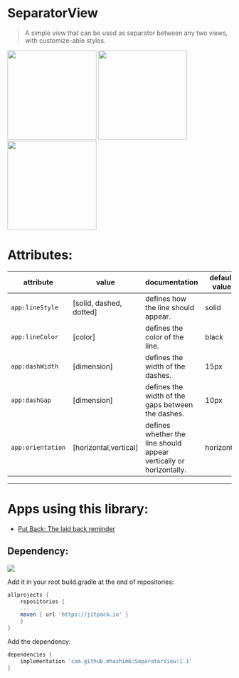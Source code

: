 
# SeparatorView

>A simple view that can be used as separator between any two views, with customize-able styles.

<img src="https://i.imgur.com/PEzgtEe.jpg" width="200">

<img src="https://i.imgur.com/39i9akJ.jpg" width="200">

<img src="https://i.imgur.com/mtG6TB8.jpg" width="200">

# Attributes:
| attribute    | value                   | documentation                                                      | default value |
|-------------------|-------------------------|--------------------------------------------------------------------|---------------|
| `app:lineStyle`   | [solid, dashed, dotted] | defines how the line should appear.                                | solid         |
| `app:lineColor`   | [color]                 | defines the color of the line.                                     | black         |
| `app:dashWidth`   | [dimension]             | defines the width of the dashes.                                   | 15px          |
| `app:dashGap`     | [dimension]             | defines the width of the gaps between the dashes.                  | 10px          |
| `app:orientation` | [horizontal,vertical]   | defines whether the line should appear vertically or horizontally. | horizontal    |
---
# Apps using this library:

 - [Put Back: The laid back reminder](https://play.google.com/store/apps/details?id=mhashim6.android.putback)

## Dependency:
[![](https://jitpack.io/v/mhashim6/SeparatorView.svg)](https://jitpack.io/#mhashim6/SeparatorView)

Add it in your root build.gradle at the end of repositories:

```groovy
allprojects {
    repositories {
    ...
    maven { url 'https://jitpack.io' }
    }
}
```
Add the dependency:
```groovy
dependencies {
    implementation 'com.github.mhashim6:SeparatorView:1.1'
}
```